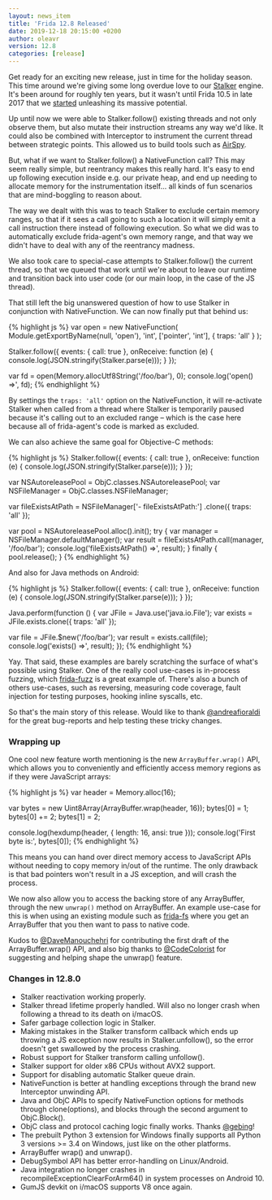 ```yaml
---
layout: news_item
title: 'Frida 12.8 Released'
date: 2019-12-18 20:15:00 +0200
author: oleavr
version: 12.8
categories: [release]
---
```


Get ready for an exciting new release, just in time for the holiday season.
This time around we're giving some long overdue love to our [Stalker][] engine.
It's been around for roughly ten years, but it wasn't until Frida 10.5 in late
2017 that we [started][] unleashing its massive potential.

Up until now we were able to Stalker.follow() existing threads and not only
observe them, but also mutate their instruction streams any way we'd like. It
could also be combined with Interceptor to instrument the current thread
between strategic points. This allowed us to build tools such as [AirSpy][].

But, what if we want to Stalker.follow() a NativeFunction call? This may seem
really simple, but reentrancy makes this really hard. It's easy to end up
following execution inside e.g. our private heap, and end up needing to allocate
memory for the instrumentation itself... all kinds of fun scenarios that are
mind-boggling to reason about.

The way we dealt with this was to teach Stalker to exclude certain memory
ranges, so that if it sees a call going to such a location it will simply emit
a call instruction there instead of following execution. So what we did was to
automatically exclude frida-agent's own memory range, and that way we didn't
have to deal with any of the reentrancy madness.

We also took care to special-case attempts to Stalker.follow() the current
thread, so that we queued that work until we're about to leave our runtime
and transition back into user code (or our main loop, in the case of the JS
thread).

That still left the big unanswered question of how to use Stalker in conjunction
with NativeFunction. We can now finally put that behind us:

{% highlight js %}
var open = new NativeFunction(
    Module.getExportByName(null, 'open'),
    'int', ['pointer', 'int'],
    { traps: 'all' }
);

Stalker.follow({
  events: {
    call: true
  },
  onReceive: function (e) {
    console.log(JSON.stringify(Stalker.parse(e)));
  }
});

var fd = open(Memory.allocUtf8String('/foo/bar'), 0);
console.log('open() =>', fd);
{% endhighlight %}

By settings the `traps: 'all'` option on the NativeFunction, it will re-activate
Stalker when called from a thread where Stalker is temporarily paused because
it's calling out to an excluded range – which is the case here because all of
frida-agent's code is marked as excluded.

We can also achieve the same goal for Objective-C methods:

{% highlight js %}
Stalker.follow({
  events: {
    call: true
  },
  onReceive: function (e) {
    console.log(JSON.stringify(Stalker.parse(e)));
  }
});

var NSAutoreleasePool = ObjC.classes.NSAutoreleasePool;
var NSFileManager = ObjC.classes.NSFileManager;

var fileExistsAtPath = NSFileManager['- fileExistsAtPath:']
    .clone({ traps: 'all' });

var pool = NSAutoreleasePool.alloc().init();
try {
  var manager = NSFileManager.defaultManager();
  var result = fileExistsAtPath.call(manager, '/foo/bar');
  console.log('fileExistsAtPath() =>', result);
} finally {
  pool.release();
}
{% endhighlight %}

And also for Java methods on Android:

{% highlight js %}
Stalker.follow({
  events: {
    call: true
  },
  onReceive: function (e) {
    console.log(JSON.stringify(Stalker.parse(e)));
  }
});

Java.perform(function () {
  var JFile = Java.use('java.io.File');
  var exists = JFile.exists.clone({ traps: 'all' });

  var file = JFile.$new('/foo/bar');
  var result = exists.call(file);
  console.log('exists() =>', result);
});
{% endhighlight %}

Yay. That said, these examples are barely scratching the surface of what's
possible using Stalker. One of the really cool use-cases is in-process fuzzing,
which [frida-fuzz][] is a great example of. There's also a bunch of others
use-cases, such as reversing, measuring code coverage, fault injection for
testing purposes, hooking inline syscalls, etc.

So that's the main story of this release. Would like to thank
[@andreafioraldi][] for the great bug-reports and help testing these tricky
changes.

### Wrapping up

One cool new feature worth mentioning is the new `ArrayBuffer.wrap()` API, which
allows you to conveniently and efficiently access memory regions as if they were
JavaScript arrays:

{% highlight js %}
var header = Memory.alloc(16);

var bytes = new Uint8Array(ArrayBuffer.wrap(header, 16));
bytes[0] = 1;
bytes[0] += 2;
bytes[1] = 2;

console.log(hexdump(header, { length: 16, ansi: true }));
console.log('First byte is:', bytes[0]);
{% endhighlight %}

This means you can hand over direct memory access to JavaScript APIs without
needing to copy memory in/out of the runtime. The only drawback is that bad
pointers won't result in a JS exception, and will crash the process.

We now also allow you to access the backing store of any ArrayBuffer, through
the new `unwrap()` method on ArrayBuffer. An example use-case for this is when
using an existing module such as [frida-fs][] where you get an ArrayBuffer that
you then want to pass to native code.

Kudos to [@DaveManouchehri][] for contributing the first draft of the
ArrayBuffer.wrap() API, and also big thanks to [@CodeColorist][] for suggesting
and helping shape the unwrap() feature.

### Changes in 12.8.0

- Stalker reactivation working properly.
- Stalker thread lifetime properly handled. Will also no longer crash when
  following a thread to its death on i/macOS.
- Safer garbage collection logic in Stalker.
- Making mistakes in the Stalker transform callback which ends up throwing a JS
  exception now results in Stalker.unfollow(), so the error doesn't get
  swallowed by the process crashing.
- Robust support for Stalker transform calling unfollow().
- Stalker support for older x86 CPUs without AVX2 support.
- Support for disabling automatic Stalker queue drain.
- NativeFunction is better at handling exceptions through the brand new
  Interceptor unwinding API.
- Java and ObjC APIs to specify NativeFunction options for methods through
  clone(options), and blocks through the second argument to ObjC.Block().
- ObjC class and protocol caching logic finally works. Thanks [@gebing][]!
- The prebuilt Python 3 extension for Windows finally supports all Python 3
  versions >= 3.4 on Windows, just like on the other platforms.
- ArrayBuffer wrap() and unwrap().
- DebugSymbol API has better error-handling on Linux/Android.
- Java integration no longer crashes in recompileExceptionClearForArm64() in
  system processes on Android 10.
- GumJS devkit on i/macOS supports V8 once again.


[Stalker]: /docs/javascript-api/#stalker
[started]: /news/2017/08/25/frida-10-5-released/
[AirSpy]: https://github.com/nowsecure/airspy
[frida-fuzz]: https://twitter.com/andreafioraldi/status/1205194910372110337
[@andreafioraldi]: https://twitter.com/andreafioraldi
[frida-fs]: https://github.com/nowsecure/frida-fs
[@DaveManouchehri]: https://twitter.com/DaveManouchehri
[@CodeColorist]: https://twitter.com/CodeColorist
[@gebing]: https://github.com/gebing

